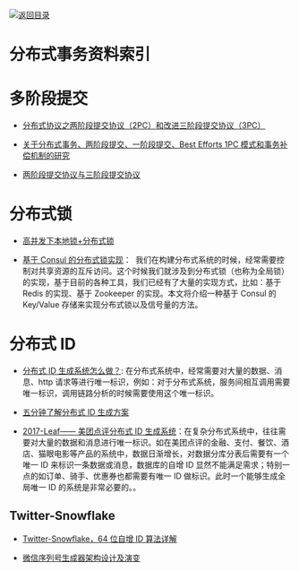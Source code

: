 [![返回目录](https://parg.co/UGo)](https://parg.co/b4z)

# 分布式事务资料索引

# 多阶段提交

* [分布式协议之两阶段提交协议（2PC）和改进三阶段提交协议（3PC）](http://www.mamicode.com/info-detail-890945.html)

* [关于分布式事务、两阶段提交、一阶段提交、Best Efforts 1PC 模式和事务补偿机制的研究](http://blog.csdn.net/bluishglc/article/details/7612811)

* [两阶段提交协议与三阶段提交协议](http://www.tuicool.com/articles/mARV3u)

# 分布式锁

* [高并发下本地锁+分布式锁](https://adamswanglin.github.io/wllock/)

* [基于 Consul 的分布式锁实现](http://blog.didispace.com/spring-cloud-consul-lock-and-semphore/)：  我们在构建分布式系统的时候，经常需要控制对共享资源的互斥访问。这个时候我们就涉及到分布式锁（也称为全局锁）的实现，基于目前的各种工具，我们已经有了大量的实现方式，比如：基于 Redis 的实现、基于 Zookeeper 的实现。本文将介绍一种基于 Consul 的 Key/Value 存储来实现分布式锁以及信号量的方法。

# 分布式 ID

* [分布式 ID 生成系统怎么做？](http://mp.weixin.qq.com/s/vurewakh7jINbmgKWR8rTw): 在分布式系统中，经常需要对大量的数据、消息、http 请求等进行唯一标识，例如：对于分布式系统，服务间相互调用需要唯一标识，调用链路分析的时候需要使用这个唯一标识。

- [五分钟了解分布式 ID 生成方案](http://mp.weixin.qq.com/s?__biz=MzA5ODM0NjA3NA==&mid=2651209088&idx=1&sn=640af6452e8644e65c5c5985eb405358&scene=4#wechat_redirect)

- [2017-Leaf—— 美团点评分布式 ID 生成系统](http://tech.meituan.com/MT_Leaf.html)：在复杂分布式系统中，往往需要对大量的数据和消息进行唯一标识。如在美团点评的金融、支付、餐饮、酒店、猫眼电影等产品的系统中，数据日渐增长，对数据分库分表后需要有一个唯一 ID 来标识一条数据或消息，数据库的自增 ID 显然不能满足需求；特别一点的如订单、骑手、优惠券也都需要有唯一 ID 做标识。此时一个能够生成全局唯一 ID 的系统是非常必要的。。

## Twitter-Snowflake

* [Twitter-Snowflake，64 位自增 ID 算法详解](http://www.lanindex.com/twitter-snowflake%EF%BC%8C64%E4%BD%8D%E8%87%AA%E5%A2%9Eid%E7%AE%97%E6%B3%95%E8%AF%A6%E8%A7%A3/)

* [微信序列号生成器架构设计及演变](http://h2ex.com/1163)
